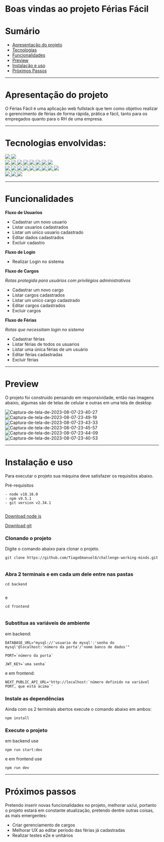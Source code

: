 

# Boas vindas ao projeto Férias Fácil

# Sumário

- [Apresentação do projeto](#apresentação-do-projeto)
- [Tecnologias](#tecnologias)
- [Funcionalidades](#funcionalidades)
- [Preview](#preview)
- [Instalação e uso](#instalação-e-uso)
- [Próximos Passos](#próximos-passos)

---

#  Apresentação do projeto
O Férias Fácil é uma aplicação web fullstack que tem como objetivo realizar o gerencimento de férias de forma rápida, prática e fácil, tanto para os empregados quanto para o RH de uma empresa.

---

# Tecnologias envolvidas:
<div>
  <a href="https://www.typescriptlang.org/">
    <img src="https://img.shields.io/badge/typescript-339933?style=for-the-badge&logo=typescript&color=gray" />
  </a>
  <a href="https://javascript.info/">
    <img src="https://img.shields.io/badge/javascript-339933?style=for-the-badge&logo=javascript&color=gray" />
  </a>
  </div>
  <div>
  <a href="https://pt-br.legacy.reactjs.org/">
  <img src="https://img.shields.io/badge/reactjs-339933?style=for-the-badge&logo=react&color=gray" />
  </a>
  <a href="https://nextjs.org/">
    <img src="https://img.shields.io/badge/next-339933?style=for-the-badge&logo=next.js&color=gray" /> 
  </a>
  <a href="https://chakra-ui.com/">
    <img src="https://img.shields.io/badge/chackra-ui-339933?style=for-the-badge&logo=chackra-ui&color=gray" />
  </a>
   <a href="https://axios-http.com/ptbr/docs/intro">
    <img src="https://img.shields.io/badge/axios-339933?style=for-the-badge&logo=axios&color=gray" />
  </a>
   <a href="https://www.npmjs.com/package/yup">
    <img src="https://img.shields.io/badge/yup-339933?style=for-the-badge&logo=yup&color=gray" />
  </a>
    <a href="https://developer.mozilla.org/pt-BR/docs/Web/HTML">
    <img src="https://img.shields.io/badge/html5-339933?style=for-the-badge&logo=html5&color=gray" />
  </a>
    <a href="https://developer.mozilla.org/pt-BR/docs/Web/CSS">
    <img src="https://img.shields.io/badge/css3-339933?style=for-the-badge&logo=css3&color=gray" />
  </a>
      <a href="https://www.cypress.io/">
    <img src="https://img.shields.io/badge/cypress-339933?style=for-the-badge&logo=cypress&color=gray" />
  </a>
   </div>
  <a href="https://docs.npmjs.com/">
  <img src="https://img.shields.io/badge/Node.js-339933?style=for-the-badge&logo=nodedotjs&color=gray" />
  </a>
  <a href="https://nestjs.com/">
    <img src="https://img.shields.io/badge/nest-339933?style=for-the-badge&logo=nestjs&color=gray" /> 
  </a>
  <a href="https://www.prisma.io/">
    <img src="https://img.shields.io/badge/prisma-339933?style=for-the-badge&logo=prisma&color=gray" />
  </a>
    <a href="https://www.mysql.com/">
    <img src="https://img.shields.io/badge/mysql-339933?style=for-the-badge&logo=mysql&color=gray" />
  </a>
  <a href="https://swagger.io/">
    <img src=" https://img.shields.io/badge/swagger-339933?style=for-the-badge&logo=swagger&color=gray" />
  </a>
  <a href="https://eslint.org/">
    <img src="https://img.shields.io/badge/eslint-339933?style=for-the-badge&logo=eslint&color=gray" />
  </a>
  <a href="https://jestjs.io/pt-BR/">
    <img src=" https://img.shields.io/badge/jest-339933?style=for-the-badge&logo=jest&color=gray "/>
  </a>
  <a href="https://www.npmjs.com/package/dotenv">
    <img src="https://img.shields.io/badge/dotenv-339933?style=for-the-badge&logo=dotenv&color=gray"/>
  </a>
   <a href="https://prettier.io/">
    <img src="https://img.shields.io/badge/prettier-339933?style=for-the-badge&logo=prettier&color=gray" />
    </a>
  </div>
  <div>
   <a href="https://git-scm.com/">
    <img src="https://img.shields.io/badge/git-339933?style=for-the-badge&logo=git&color=gray" />
  </a>
   <a href="https://www.docker.com/">
    <img src="https://img.shields.io/badge/docker-339933?style=for-the-badge&logo=docker&color=gray" />
    </a>
    <a href="https://vercel.com/">
    <img src="https://img.shields.io/badge/vercel-339933?style=for-the-badge&logo=vercel&color=gray" />
    </a>
</div>

---

# Funcionalidades

**Fluxo de Usuarios**
- Cadastrar um novo usuario
- Listar usuarios cadastrados
- Listar um unico usuario cadastrado
- Editar dados cadastrados
- Excluir cadastro

**Fluxo de Login**
- Realizar Login no sistema

**Fluxo de Cargos**

*Rotas protegida para usuários com privilégios administrativos*

- Cadastrar um novo cargo
- Listar cargos cadastrados
- Listar um unico cargo cadastrado
- Editar cargos cadastrados
- Excluir cargos

**Fluxo de Férias**

*Rotas que necessitam login no sistema*

- Cadastrar férias
- Listar férias de todos os usuarios
- Listar uma única férias de um usuário
- Editar férias cadastradas
- Excluir férias

---

# Preview

O projeto foi construido pensando em responsividade, então nas imagens abaixo, algumas são de telas de celular e outras em uma tela de desktop

![Captura-de-tela-de-2023-08-07-23-40-27](https://github.com/TiagoEmanuel8/challenge-working-minds/assets/72472530/ecfcdaa4-63c8-40b7-8766-95f59aa8183e)
![Captura-de-tela-de-2023-08-07-23-49-19](https://github.com/TiagoEmanuel8/challenge-working-minds/assets/72472530/e9c992db-4499-4827-b091-0147ce0e3f0e)
![Captura-de-tela-de-2023-08-07-23-43-33](https://github.com/TiagoEmanuel8/challenge-working-minds/assets/72472530/b90020d7-3a3a-4acd-8a05-7ff82c0937fb)
![Captura-de-tela-de-2023-08-07-23-45-57](https://github.com/TiagoEmanuel8/challenge-working-minds/assets/72472530/22fca54c-89c0-471c-9234-bd85364f558a)
![Captura-de-tela-de-2023-08-07-23-44-09](https://github.com/TiagoEmanuel8/challenge-working-minds/assets/72472530/266ef2c7-27f2-4ae2-a655-87c3ab692fdc)
![Captura-de-tela-de-2023-08-07-23-40-53](https://github.com/TiagoEmanuel8/challenge-working-minds/assets/72472530/6958dd4e-0c1d-4ccb-a2e0-5488515a14a0)

---

# Instalação e uso

Para executar o projeto sua máquina deve satisfazer os requisitos abaixo.  
  
Pré-requisitos  
  
```  
- node v18.16.0  
- npm v9.5.1  
- git version v2.34.1  
  
```  
  
[Download node js](https://nodejs.org/en/)  
  
[Download git](https://git-scm.com/book/en/v2/Getting-Started-Installing-Git)  
  
### Clonando o projeto  
  
Digite o comando abaixo para clonar o projeto.  
  
```  
git clone https://github.com/TiagoEmanuel8/challenge-working-minds.git
  
```  
  
### Abra 2 terminais e em cada um dele entre nas pastas  
  
```  
cd backend
  
```  
e
```  
cd frontend
  
```  

### Substitua as variáveis de ambiente  
  
 em backend:
```  
DATABASE_URL="mysql://'usuario do mysql':'senha do mysql'@localhost:'número da porta'/'nome banco de dados'"

PORT=`número da porta`

JWT_KEY=`uma senha` 
```  
e em frontend:
```  
NEXT_PUBLIC_API_URL='http://localhost:`número definido na variável PORT, que está acima`' 
```  
  
### Instale as dependências  
  Ainda com os 2 terminais abertos execute o comando abaixo em ambos:
```  
npm install  
```  
### Execute o projeto  
  
em backend use
```  
npm run start:dev  
```  
e em frontend use
``` 
npm run dev  
``` 
---

# Próximos passos

Pretendo inserir novas funcionalidades no projeto, melhorar ux/ui, portanto o projeto estará em constante atualização, pretendo dentre outras coisas, as mais emergentes:

 - Criar gerenciamento de cargos
 - Melhorar UX ao editar período das férias já cadastradas
 - Realizar testes e2e e unitários

